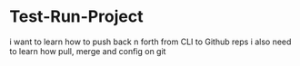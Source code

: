 # Test-Run-Project
i want to learn how to push back n forth from CLI to Github reps
i also need to learn how pull, merge and config on git
